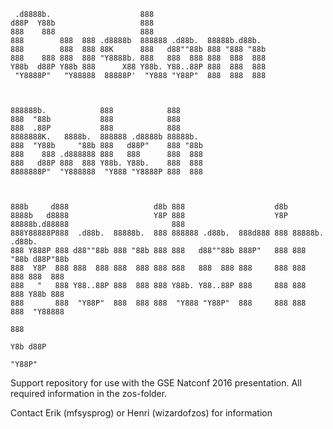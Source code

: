     .d8888b.                    888                                                 
    d88P  Y88b                   888                                                 
    888    888                   888                                                 
    888        888  888 .d8888b  888888 .d88b.  88888b.d88b.                         
    888        888  888 88K      888   d88""88b 888 "888 "88b                        
    888    888 888  888 "Y8888b. 888   888  888 888  888  888                        
    Y88b  d88P Y88b 888      X88 Y88b. Y88..88P 888  888  888                        
     "Y8888P"   "Y88888  88888P'  "Y888 "Y88P"  888  888  888                        
                                                                                     
                                                                                     
                                                                                     
    888888b.            888            888                                           
    888  "88b           888            888                                           
    888  .88P           888            888                                           
    8888888K.   8888b.  888888 .d8888b 88888b.                                       
    888  "Y88b     "88b 888   d88P"    888 "88b                                      
    888    888 .d888888 888   888      888  888                                      
    888   d88P 888  888 Y88b. Y88b.    888  888                                      
    8888888P"  "Y888888  "Y888 "Y8888P 888  888                                      
                                                                                 
                                                                                 
                                                                                 
    888b     d888                   d8b 888                    d8b                   
    8888b   d8888                   Y8P 888                    Y8P                   
    88888b.d88888                       888                                          
    888Y88888P888  .d88b.  88888b.  888 888888 .d88b.  888d888 888 88888b.   .d88b.  
    888 Y888P 888 d88""88b 888 "88b 888 888   d88""88b 888P"   888 888 "88b d88P"88b 
    888  Y8P  888 888  888 888  888 888 888   888  888 888     888 888  888 888  888 
    888   "   888 Y88..88P 888  888 888 Y88b. Y88..88P 888     888 888  888 Y88b 888 
    888       888  "Y88P"  888  888 888  "Y888 "Y88P"  888     888 888  888  "Y88888 
                                                                             888 
                                                                        Y8b d88P 
                                                                         "Y88P"  


Support repository for use with the GSE Natconf 2016 presentation.
All required information in the zos-folder.

Contact Erik (mfsysprog) or Henri (wizardofzos) for information



